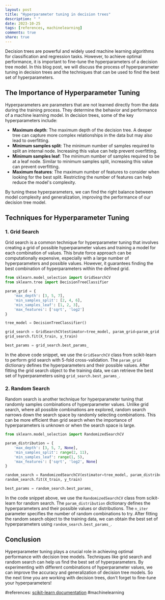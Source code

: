 ```yaml
---
layout: post
title: "Hyperparameter tuning in decision trees"
description: " "
date: 2023-10-25
tags: [references, machinelearning]
comments: true
share: true
---
```


Decision trees are powerful and widely used machine learning algorithms for classification and regression tasks. However, to achieve optimal performance, it is important to fine-tune the hyperparameters of a decision tree model. In this blog post, we will discuss the process of hyperparameter tuning in decision trees and the techniques that can be used to find the best set of hyperparameters.

## The Importance of Hyperparameter Tuning

Hyperparameters are parameters that are not learned directly from the data during the training process. They determine the behavior and performance of a machine learning model. In decision trees, some of the key hyperparameters include:

- **Maximum depth**: The maximum depth of the decision tree. A deeper tree can capture more complex relationships in the data but may also lead to overfitting.
- **Minimum samples split**: The minimum number of samples required to split an internal node. Increasing this value can help prevent overfitting.
- **Minimum samples leaf**: The minimum number of samples required to be at a leaf node. Similar to minimum samples split, increasing this value can prevent overfitting.
- **Maximum features**: The maximum number of features to consider when looking for the best split. Restricting the number of features can help reduce the model's complexity.

By tuning these hyperparameters, we can find the right balance between model complexity and generalization, improving the performance of our decision tree model.

## Techniques for Hyperparameter Tuning

### 1. Grid Search

Grid search is a common technique for hyperparameter tuning that involves creating a grid of possible hyperparameter values and training a model for each combination of values. This brute force approach can be computationally expensive, especially with a large number of hyperparameters and possible values. However, it guarantees finding the best combination of hyperparameters within the defined grid.

```python
from sklearn.model_selection import GridSearchCV
from sklearn.tree import DecisionTreeClassifier

param_grid = {
    'max_depth': [3, 5, 7],
    'min_samples_split': [2, 4, 6],
    'min_samples_leaf': [1, 2, 3],
    'max_features': ['sqrt', 'log2']
}

tree_model = DecisionTreeClassifier()

grid_search = GridSearchCV(estimator=tree_model, param_grid=param_grid, cv=5)
grid_search.fit(X_train, y_train)

best_params = grid_search.best_params_
```

In the above code snippet, we use the `GridSearchCV` class from scikit-learn to perform grid search with 5-fold cross-validation. The `param_grid` dictionary defines the hyperparameters and their possible values. After fitting the grid search object to the training data, we can retrieve the best set of hyperparameters using `grid_search.best_params_`.

### 2. Random Search

Random search is another technique for hyperparameter tuning that randomly samples combinations of hyperparameter values. Unlike grid search, where all possible combinations are explored, random search narrows down the search space by randomly selecting combinations. This can be more efficient than grid search when the importance of hyperparameters is unknown or when the search space is large.

```python
from sklearn.model_selection import RandomizedSearchCV

param_distribution = {
    'max_depth': [3, 5, 7, None],
    'min_samples_split': range(2, 11),
    'min_samples_leaf': range(1, 5),
    'max_features': ['sqrt', 'log2', None]
}

random_search = RandomizedSearchCV(estimator=tree_model, param_distributions=param_distribution, cv=5, n_iter=10)
random_search.fit(X_train, y_train)

best_params = random_search.best_params_
```

In the code snippet above, we use the `RandomizedSearchCV` class from scikit-learn for random search. The `param_distribution` dictionary defines the hyperparameters and their possible values or distributions. The `n_iter` parameter specifies the number of random combinations to try. After fitting the random search object to the training data, we can obtain the best set of hyperparameters using `random_search.best_params_`.

## Conclusion

Hyperparameter tuning plays a crucial role in achieving optimal performance with decision tree models. Techniques like grid search and random search can help us find the best set of hyperparameters. By experimenting with different combinations of hyperparameter values, we can improve the accuracy and generalization of decision tree models. So the next time you are working with decision trees, don't forget to fine-tune your hyperparameters!

#references: [scikit-learn documentation](https://scikit-learn.org/stable/index.html) #machinelearning
